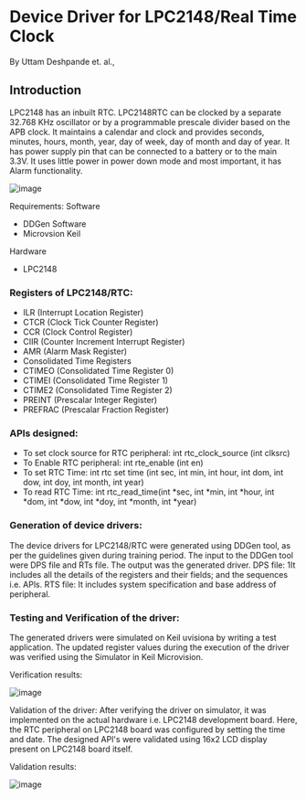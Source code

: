 # Device Driver for LPC2148/Real Time Clock

By Uttam Deshpande et. al.,

## Introduction
LPC2148 has an inbuilt RTC. LPC2148RTC can be clocked by a separate 32.768 KHz oscillator or by a programmable prescale divider based on the APB clock. It maintains a calendar and clock and provides seconds, minutes, hours, month, year, day of week, day of month and day of year. It has power supply pin that can be connected to a battery or to the main 3.3V. It uses little power in power down mode and most important, it has Alarm functionality.

![image](https://user-images.githubusercontent.com/107185323/198999978-24f2ec4c-fc53-45fc-ac4f-ff3f97cf94c3.png)

Requirements: Software
* DDGen Software
* Microvsion Keil

Hardware
* LPC2148

### Registers of LPC2148/RTC: 
* ILR (Interrupt Location Register) 
* CTCR (Clock Tick Counter Register) 
* CCR (Clock Control Register) 
*	CIIR (Counter Increment Interrupt Register) 
*	AMR (Alarm Mask Register) 
*	Consolidated Time Registers 
*	CTIMEO (Consolidated Time Register 0) 
*	CTIMEI (Consolidated Time Register 1) 
*	CTIME2 (Consolidated Time Register 2) 
* PREINT (Prescalar Integer Register) 
*	PREFRAC (Prescalar Fraction Register)

### APls designed: 
*	To set clock source for RTC peripheral: int rtc_clock_source (int clksrc) 
*	To Enable RTC peripheral: int rte_enable (int en) 
*	To set RTC Time: int rtc set time (int sec, int min, int hour, int dom, int dow, int doy, int month, int year) 
*	To read RTC Time: int rtc_read_time(int *sec, int *min, int *hour, int *dom, int *dow, int *doy, int *month, int *year)

### Generation of device drivers: 
The device drivers for LPC2148/RTC were generated using DDGen tool, as per the guidelines 
given during training period. The input to the DDGen tool were DPS file and RTs file. The 
output was the generated driver. 
DPS file: 1It includes all the details of the registers and their fields; and the sequences i.e. APls. 
RTS file: It includes system specification and base address of peripheral.

### Testing and Verification of the driver: 
The generated drivers were simulated on Keil uvisiona by writing a test application. The updated register values during the execution of the driver was verified using the Simulator in Keil Microvision.

Verification results:

![image](https://user-images.githubusercontent.com/107185323/198999743-2497cba1-7dc8-4942-a40d-7b13e0f0e7c0.png)

Validation of the driver: 
After verifying the driver on simulator, it was implemented on the actual hardware i.e. LPC2148 development board. Here, the RTC peripheral on LPC2148 board was configured by setting the time and date. The designed APl's were validated using 16x2 LCD display present on LPC2148 board itself.

Validation results:

![image](https://user-images.githubusercontent.com/107185323/198999792-fbf69a35-62dc-4105-8045-59e5183ee7bd.png)



